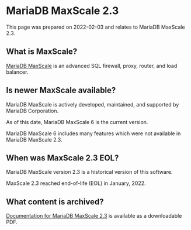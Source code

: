 
# MariaDB MaxScale 2.3

This page was prepared on 2022-02-03 and relates to MariaDB MaxScale 2.3.


## What is MaxScale?


[MariaDB MaxScale](https://r.mariadb.com/maxscale-docs) is an advanced SQL firewall, proxy, router, and load balancer.


## Is newer MaxScale available?


MariaDB MaxScale is actively developed, maintained, and supported by MariaDB Corporation.


As of this date, MariaDB MaxScale 6 is the current version.


MariaDB MaxScale 6 includes many features which were not available in MariaDB MaxScale 2.3.


## When was MaxScale 2.3 EOL?


MariaDB MaxScale version 2.3 is a historical version of this software.


MaxScale 2.3 reached end-of-life (EOL) in January, 2022.


## What content is archived?


[Documentation for MariaDB MaxScale 2.3](https://id.mariadb.com/es-docs/pdf-download/pdfs/MariaDB%20MaxScale%202.3.pdf) is available as a downloadable PDF.

